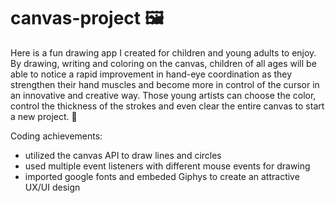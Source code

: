 # canvas-project 🖼
Here is a fun drawing app I created for children and young adults to enjoy. By drawing, writing and coloring on the canvas, children of all ages will be able to notice a rapid improvement in 
hand-eye coordination as they strengthen their hand muscles and become more in control of the cursor in an innovative and creative way. Those young artists can choose the color, control the thickness
of the strokes and even clear the entire canvas to start a new project. 🎨

Coding achievements:

- utilized the canvas API to draw lines and circles
- used multiple event listeners with different mouse events for drawing
- imported google fonts and embeded Giphys to create an attractive UX/UI design
